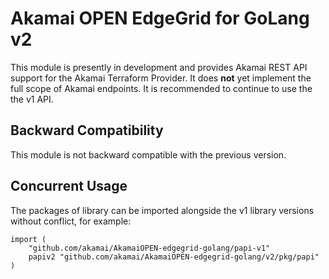 # Akamai OPEN EdgeGrid for GoLang v2

This module is presently in development and provides Akamai REST API support for the Akamai Terraform Provider. It does **not** yet implement the full scope of Akamai endpoints. It is recommended to continue to use the the v1 API.

## Backward Compatibility
This module is not backward compatible with the previous version.

## Concurrent Usage
The packages of library can be imported alongside the v1 library versions without conflict, for example:

```
import (
	"github.com/akamai/AkamaiOPEN-edgegrid-golang/papi-v1"
	papiv2 "github.com/akamai/AkamaiOPEN-edgegrid-golang/v2/pkg/papi"
)
```
